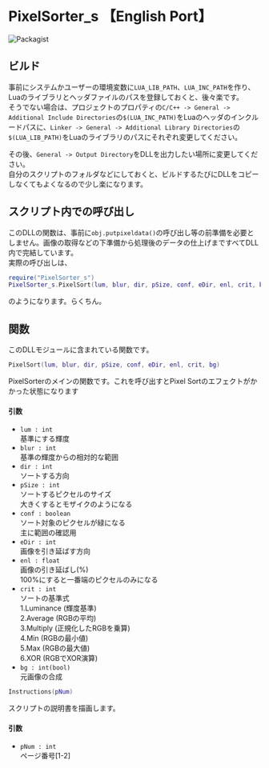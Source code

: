 # PixelSorter_s 【English Port】
![Packagist](https://img.shields.io/packagist/l/doctrine/orm.svg)
## ビルド

事前にシステムかユーザーの環境変数に`LUA_LIB_PATH`、`LUA_INC_PATH`を作り、Luaのライブラリとヘッダファイルのパスを登録しておくと、後々楽です。  
そうでない場合は、プロジェクトのプロパティの`C/C++ -> General -> Additional Include Directories`の`$(LUA_INC_PATH)`をLuaのヘッダのインクルードパスに、`Linker -> General -> Additional Library Directories`の`$(LUA_LIB_PATH)`をLuaのライブラリのパスにそれぞれ変更してください。  

その後、`General -> Output Directory`をDLLを出力したい場所に変更してください。  
自分のスクリプトのフォルダなどにしておくと、ビルドするたびにDLLをコピーしなくてもよくなるので少し楽になります。


## スクリプト内での呼び出し
このDLLの関数は、事前に`obj.putpixeldata()`の呼び出し等の前準備を必要としません。画像の取得などの下準備から処理後のデータの仕上げまですべてDLL内で完結しています。  
実際の呼び出しは、
```lua
require("PixelSorter_s")
PixelSorter_s.PixelSort(lum, blur, dir, pSize, conf, eDir, enl, crit, bg)
```
のようになります。らくちん。


## 関数
このDLLモジュールに含まれている関数です。

```lua
PixelSort(lum, blur, dir, pSize, conf, eDir, enl, crit, bg)
```
PixelSorterのメインの関数です。これを呼び出すとPixel Sortのエフェクトがかかった状態になります
#### 引数
* `lum : int`  
    基準にする輝度
* `blur : int`  
    基準の輝度からの相対的な範囲
* `dir : int`  
    ソートする方向
* `pSize : int`  
    ソートするピクセルのサイズ  
    大きくするとモザイクのようになる
* `conf : boolean`  
    ソート対象のピクセルが緑になる  
    主に範囲の確認用
* `eDir : int`  
    画像を引き延ばす方向
* `enl : float`  
    画像の引き延ばし(%)  
    100%にすると一番端のピクセルのみになる
* `crit : int`  
    ソートの基準式  
    1.Luminance (輝度基準)  
    2.Average (RGBの平均)  
    3.Multiply (正規化したRGBを乗算)  
    4.Min (RGBの最小値)  
    5.Max (RGBの最大値)  
    6.XOR (RGBでXOR演算)
* `bg : int(bool)`  
    元画像の合成

```lua
Instructions(pNum)
```
スクリプトの説明書を描画します。
#### 引数
* `pNum : int`  
    ページ番号[1-2]
